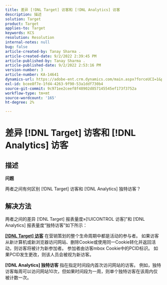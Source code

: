 ```yaml
---
title: 差异 [!DNL Target] 访客和 [!DNL Analytics] 访客
description: 描述
solution: Target
product: Target
applies-to: Target
keywords: KCS
resolution: Resolution
internal-notes: null
bug: false
article-created-by: Tanay Sharma .
article-created-date: 9/2/2022 2:39:45 PM
article-published-by: Tanay Sharma .
article-published-date: 9/2/2022 2:53:16 PM
version-number: 3
article-number: KA-14641
dynamics-url: https://adobe-ent.crm.dynamics.com/main.aspx?forceUCI=1&pagetype=entityrecord&etn=knowledgearticle&id=d7fa2510-cd2a-ed11-9db1-002248086735
exl-id: bcee8f7e-1fd4-4263-9f90-53a1ddf730b4
source-git-commit: 9c971ee2ceef8f48902d857145545ef173f3752a
workflow-type: tm+mt
source-wordcount: '165'
ht-degree: 2%

---
```


# 差异 [!DNL Target] 访客和 [!DNL Analytics] 访客

## 描述


<b>问题</b>

两者之间有何区别 [!DNL Target] 访客和 [!DNL Analytics] 独特访客？


## 解决方法


两者之间的差异 [!DNL Target] 报表量度»[!UICONTROL 访客]”和 [!DNL Analytics] 报表量度“独特访客”如下所示：

<u><b>[!DNL Target] 访客</b></u> 在营销策划的整个生命周期中都是活动的参与者。 如果访客从新计算机或新浏览器访问网站、删除Cookie或使用同一Cookie转化并返回活动，则访客将被计为新参加者。 参加者由访客mbox Cookie中的PCID标识。 如果PCID发生更改，则该人员会被视为新访客。

<b>[!DNL Analytics] 独特访客</b> 指在指定时间段内首次访问网站的访客。 例如，独特访客每周可以访问网站10次，但如果时间段为一周，则单个独特访客在该周内仅被计数一次。
